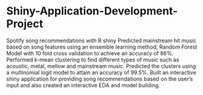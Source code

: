 # Shiny-Application-Development-Project
Spotify song recommendations with R shiny
Predicted mainstream hit music based on song features using an ensemble learning method, Random Forest Model with 10 fold cross validation to achieve an accuracy of 86%. Performed k-mean clustering to find different types of music such as acoustic, metal, mellow and mainstream music. Predicted the clusters using a multinomial logit model to attain an accuracy of 99.5%. Built an interactive shiny application for providing song recommendations based on the user’s input and also created an interactive EDA and model building. 
